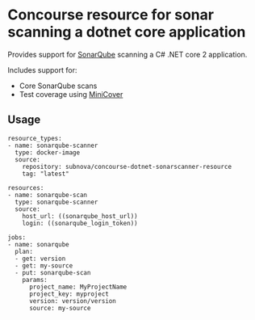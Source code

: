 # Concourse resource for sonar scanning a dotnet core application

Provides support for [SonarQube](https://www.sonarqube.org/) scanning a C# .NET core 2 application.

Includes support for:
* Core SonarQube scans
* Test coverage using [MiniCover](https://github.com/lucaslorentz/minicover)

## Usage

```
resource_types:
- name: sonarqube-scanner
  type: docker-image
  source:
    repository: subnova/concourse-dotnet-sonarscanner-resource
    tag: "latest"

resources:
- name: sonarqube-scan
  type: sonarqube-scanner
  source:
    host_url: ((sonarqube_host_url))
    login: ((sonarqube_login_token))

jobs:
- name: sonarqube
  plan:
  - get: version
  - get: my-source
  - put: sonarqube-scan
    params:
      project_name: MyProjectName
      project_key: myproject
      version: version/version
      source: my-source
```
